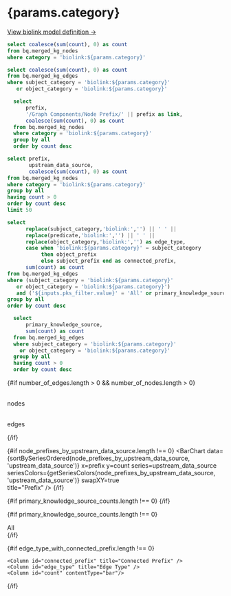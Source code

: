 # {params.category}

<p class="text-sm mb-4">
  <a class="underline text-blue-600" href="https://biolink.github.io/biolink-model/{params.category}/" target="_blank">View biolink model definition →</a>
</p>

<script context="module">
  import { getSeriesColors, sourceOrder, sortDataBySeriesOrder } from '../../../_lib/colors';
  
  // Use the shared sorting function from colors.js
  export const sortBySeriesOrdered = sortDataBySeriesOrder;
</script>

```sql number_of_nodes
select coalesce(sum(count), 0) as count
from bq.merged_kg_nodes
where category = 'biolink:${params.category}'
```

```sql number_of_edges
select coalesce(sum(count), 0) as count
from bq.merged_kg_edges
where subject_category = 'biolink:${params.category}'
   or object_category = 'biolink:${params.category}'    
```

```sql nodes_by_prefix
  select 
      prefix,
      '/Graph Components/Node Prefix/' || prefix as link,
      coalesce(sum(count), 0) as count
  from bq.merged_kg_nodes
  where category = 'biolink:${params.category}'
  group by all
  order by count desc  
```

```sql node_prefixes_by_upstream_data_source
select prefix, 
       upstream_data_source, 
       coalesce(sum(count), 0) as count 
from bq.merged_kg_nodes
where category = 'biolink:${params.category}'
group by all
having count > 0
order by count desc
limit 50
```

```sql edge_type_with_connected_prefix
select 
      replace(subject_category,'biolink:','') || ' ' ||
      replace(predicate,'biolink:','') || ' ' || 
      replace(object_category,'biolink:','') as edge_type,
      case when 'biolink:${params.category}' = subject_category 
           then object_prefix 
           else subject_prefix end as connected_prefix,
      sum(count) as count   
from bq.merged_kg_edges
where (subject_category = 'biolink:${params.category}'
   or object_category = 'biolink:${params.category}')
   and ('${inputs.pks_filter.value}' = 'All' or primary_knowledge_source = '${inputs.pks_filter.value}')
group by all
order by count desc
```

```sql primary_knowledge_source_counts
  select
      primary_knowledge_source,
      sum(count) as count
  from bq.merged_kg_edges
  where subject_category = 'biolink:${params.category}'
    or object_category = 'biolink:${params.category}'    
  group by all
  having count > 0
  order by count desc
```

{#if number_of_edges.length > 0 && number_of_nodes.length > 0}
<Grid col=2>
    <p class="text-center text-lg pt-4"><span class="font-semibold text-2xl"><Value data={number_of_nodes} column="count" fmt="integer"/></span><br/>nodes</p>
    <p class="text-center text-lg pt-4"><span class="font-semibold text-2xl"><Value data={number_of_edges} column="count" fmt="integer"/></span><br/>edges</p>
</Grid>
{/if}

{#if node_prefixes_by_upstream_data_source.length !== 0}
<BarChart 
    data={sortBySeriesOrdered(node_prefixes_by_upstream_data_source, 'upstream_data_source')}
    x=prefix
    y=count
    series=upstream_data_source
    seriesColors={getSeriesColors(node_prefixes_by_upstream_data_source, 'upstream_data_source')}
    swapXY=true    
    title="Prefix"
/>
{/if}

{#if primary_knowledge_source_counts.length !== 0}
<BarChart
    data={primary_knowledge_source_counts}
    x=primary_knowledge_source
    y=count
    title="Edge Counts by Primary Knowledge Source"
/>
{/if}

{#if primary_knowledge_source_counts.length !== 0}
<div>
    <Dropdown 
        data={primary_knowledge_source_counts}
        name=pks_filter
        value=primary_knowledge_source
        title="Filter by Primary Knowledge Source"
        defaultValue="All">
        <DropdownOption value="All">All</DropdownOption>
    </Dropdown>
</div>
{/if}

{#if edge_type_with_connected_prefix.length !== 0}
<DataTable
    data={edge_type_with_connected_prefix}
    title="Edge Types Connected to {params.category} Nodes"
    groupBy=connected_prefix
    subtotals=true
    totalRow=true
    groupsOpen=false>
    
    <Column id="connected_prefix" title="Connected Prefix" />
    <Column id="edge_type" title="Edge Type" />
    <Column id="count" contentType="bar"/>
</DataTable>
{/if}